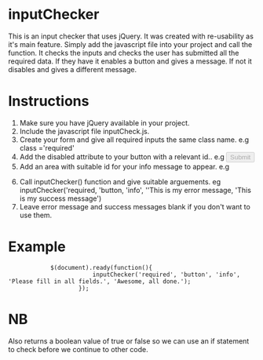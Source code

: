 # inputChecker
This is an input checker that uses jQuery. It was created with re-usability as it's main feature.
Simply add the javascript file into your project and call the function. 
It checks the inputs and checks the user has submitted all the required data. 
If they have it enables a button and gives a message. If not it disables and gives a different message.

# Instructions
1. Make sure you have jQuery available in your project.
2. Include the javascript file inputCheck.js.
3. Create your form and give all required inputs the same class name. e.g class ='required'
4. Add the disabled attribute to your button with a relevant id.. e.g <input type='submit' id='button' disabled/>
5. Add an area with suitable id for your info message to appear. e.g <p id='info'></p>
6. Call inputChecker() function and give suitable arguements. eg inputChecker('required, 'button, 'info', ''This is my error message, 'This is my success message')
7. Leave error message and success messages blank if you don't want to use them.

# Example
                $(document).ready(function(){
                            inputChecker('required', 'button', 'info', 'Please fill in all fields.', 'Awesome, all done.');
                        });


# NB
Also returns a boolean value of true or false so we can use an if statement to check before we continue to other code.